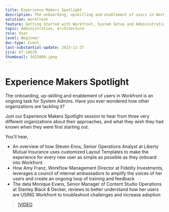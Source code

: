 ```yaml
---
title: Experience Makers Spotlight
description: The onboarding, upskilling and enablement of users in Workfront is an ongoing task for System Admins. Have you ever wondered how other organizations are tackling it? Join our Experience Makers Spotlight session to hear from three very different organizations about their approaches, and what they wish they had known when they were first starting out.
solution: Workfront
feature: Getting Started with Workfront, System Setup and Administration
topic: Administration, Architecture
role: User
level: Beginner
doc-type: Event
last-substantial-update: 2023-11-27
jira: KT-14570
thumbnail: 3425809.jpeg
---
```


# Experience Makers Spotlight

The onboarding, up-skilling and enablement of users in Workfront is an ongoing task for System Admins. Have you ever wondered how other organizations are tackling it?

Join our Experience Makers Spotlight session to hear from three very different organizations about their approaches, and what they wish they had known when they were first starting out.

You'll hear,

* An overview of how Steven Enos, Senior Operations Analyst at Liberty Mutual Insurance uses customized Layout Templates to make the experience for every new user as simple as possible as they onboard into Workfront
* How Amy Franz, Workflow Management Director at Fidelity Investments, leverages a council of internal ambassadors to amplify the voices of her users and create an ongoing loop of training and feedback
* The data Monique Evans, Senior Manager of Content Studio Operations at Stanley Black & Decker, reviews to better understand how her users are USING Workfront to troubleshoot challenges and increase adoption

>[!VIDEO](https://video.tv.adobe.com/v/3425809/?learn=on)
